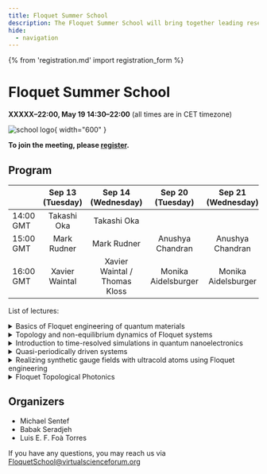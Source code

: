 ```yaml
---
title: Floquet Summer School
description: The Floquet Summer School will bring together leading researchers in the field of Floquet quantum systems to provide introductory lectures aimed at graduate students working in the field or interested in learning about it. The lectures will take place online via Zoom. # Add a longer description here
hide:
  - navigation
---
```

{% from 'registration.md' import registration_form %}
# Floquet Summer School
<!-- use the time  -->
**<time data-format="MMMM D H:mm" datetime="2022-05-18T14:30:00+00:00">XXXXX</time>–<time data-format="H:mm" datetime="2022-05-18T20:00:00+00:00">22:00</time>, <time data-format="MMMM D H:mm" datetime="2022-05-19T14:30:00+00:00">May 19 14:30</time>–<time data-format="H:mm" datetime="2022-05-19T20:00:00+00:00">22:00</time>** (all times are in <span class="timezone">CET</span> timezone)


<!-- add the logo to media folder -->
![school logo](media/logo.png){ width="600" }

<!-- One paragraph description -->

**To join the meeting, please [register](#registration).**

## Program

|           | Sep 13 (Tuesday) |       Sep 14 (Wednesday)      |   Sep 20 (Tuesday)  |  Sep 21 (Wednesday) | Sep 22 (Thursday) |
|-----------|:----------------:|:-----------------------------:|:-------------------:|:-------------------:|:-----------------:|
| 14:00 GMT | Takashi Oka      | Takashi Oka                   |                     |                     |                   |
| 15:00 GMT | Mark Rudner      | Mark Rudner                   | Anushya Chandran    | Anushya Chandran    | Mikael Rechtsman  |
| 16:00 GMT | Xavier Waintal   | Xavier Waintal / Thomas Kloss | Monika Aidelsburger | Monika Aidelsburger | Mikael Rechtsman  |



List of lectures:


<details>
<summary style="font-size:14px">Basics of Floquet engineering of quantum materials
</summary>
<p>
by Takashi Oka

I will give an introductory lecture on the theory of Floquet engineering of quantum materials,
in which the properties of the system are controlled by time-periodic forces such as laser fields.
The topics I intend to cover are the following:

Floquet theorem
Decomposition to stroboscopic- and micro-motions
Sambe picture (space-time picture)
Effective Floquet Hamiltonian and High-frequency expansion
Examples: Dynamic localization, inverted pendulum
Graphene in circularly polarized laser (Topology, Floquet spectrum, application of the Sambe picture)
Floquet Kubo formula and TKNN formula

</p></details>


<details>
<summary style="font-size:14px">Topology and non-equilibrium dynamics of Floquet systems
</summary>
<p>
by Mark Rudner
  
Floquet engineering is a powerful technique for eliciting interesting behaviors from quantum many-body systems through time-periodic driving. While the goal in many cases is to use the external drive to get the system to mimic topological or other phenomena known or predicted for equilibrium systems, periodic driving brings a variety of exciting opportunities and challenges for exploring novel regimes of quantum many-body dynamics. In these lectures I will cover the unique aspects of topology in periodically driven systems, which offer new paradigms beyond those of equilibrium topological phases and phenomena. Along the way we will discuss experimental manifestations and open questions, along with theoretical tools and pictures that can provide valuable insight into the intriguing dynamics of interacting, driven systems.

</p></details>

<details>
<summary style="font-size:14px">Introduction to time-resolved simulations in quantum nanoelectronics
</summary>
<p>
by Xavier Waintal with the participation of Thomas Kloss

In these lectures, I will discuss the theory of quantum transport at frequencies beyond the GHz range where one starts to probe the internal dynamics of the device. In the first part, I will introduce several concepts and show specific examples of effects that have no anaalogue at small frequencies. Then, I will discuss in some details the formalism, explaining in particular how to switch back and forth between the Green’s function approach and the scattering wave function approach. Last, together with Thomas Kloss, we will show you concretely how to perform your own simulations with the python package Tkwant (http://tkwant.kwant-project.org).

</p></details>

<details>
<summary style="font-size:14px">Quasi-periodically driven systems
</summary>
<p>
by Anushya Chandran
  
TBC

</p></details>

<details>
<summary style="font-size:14px">Realizing synthetic gauge fields with ultracold atoms using Floquet engineering
</summary>
<p>
by Monika Aidelsburger
  
Topological phases of matter exhibit remarkable electronic properties. A prominent
example is the robust quantization of the Hall conductivity in quantum Hall insulators.
A widespread technique for generating topological band structures in synthetic
quantum systems, such as ultracold atoms in optical lattices, is Floquet engineering.
In my lectures, I will discuss how the technique of periodic driving can be used to
break time-reversal symmetry and to engineer artificial magnetic fields in order to
realize topological lattice models, such as the Hofstadter and the Haldane model. I
will further introduce experimental methods that have been developed to study and
characterize the topological properties of the engineered band structures. One
prominent example is the observation of a Hall deflection with charge-neutral bosonic
atoms.

The second part of my lecture will be devoted to the rich topological properties of
periodically-driven systems that transcend those of their static counterparts. The
associated quasienergy spectrum can exhibit a non-trivial winding number, which
leads to the appearance of anomalous chiral edge modes even in situations where the
bulk bands have zero Chern numbers and therefore appear to be topologically trivial.
I will show how wavepacket dynamics can be used to study the bulk and edge
topological properties of the system. The novel properties of topological Floquet
phases open the door to exciting new many-body topological phases out-ofequilibrium.

At the end I will provide a brief outlook on recent efforts in using Floquet engineering
to study dynamical gauge fields and lattice gauge theories.

</p></details>

<details>
<summary style="font-size:14px">Floquet Topological Photonics
</summary>
<p>
by Mikael Rechtsman

The breaking of time-reversal symmetry is a particular challenge for photons, since as uncharged particles they do not naturally respond to external magnetic fields.  As a result, driving photonic systems periodically has been used as a natural means to realize photonic Chern insulators and their associated scatter-free chiral edge states.  Here, I will provide an overview of Floquet topological photonic systems, including the first realization of topological states of light.  I will then move on to talk about the interplay of topology, driving, and interactions/nonlinearity, and how together these can be more than the sum of their parts.  Finally, I will talk about unique device applications of topological photonic devices that go beyond standard analogies between condensed matter and photonic crystals.
</p></details>




## Organizers

* Michael Sentef
* Babak Seradjeh
* Luis E. F. Foà Torres

If you have any questions, you may reach us via [FloquetSchool@virtualscienceforum.org](mailto:FloquetSchool@virtualscienceforum.org)
